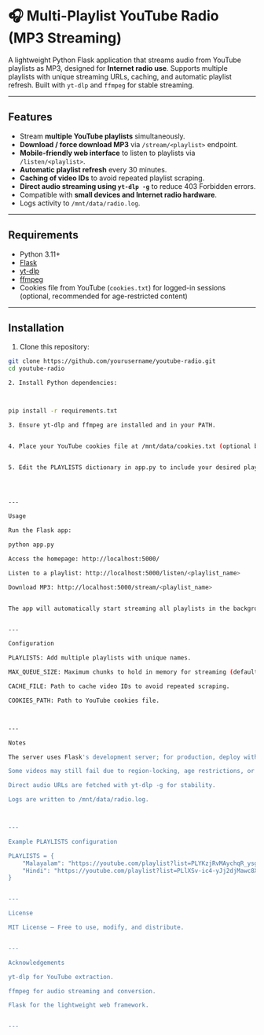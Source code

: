 
# 🎧 Multi-Playlist YouTube Radio (MP3 Streaming)

A lightweight Python Flask application that streams audio from YouTube playlists as MP3, designed for **Internet radio use**. Supports multiple playlists with unique streaming URLs, caching, and automatic playlist refresh. Built with `yt-dlp` and `ffmpeg` for stable streaming.

---

## Features

- Stream **multiple YouTube playlists** simultaneously.
- **Download / force download MP3** via `/stream/<playlist>` endpoint.
- **Mobile-friendly web interface** to listen to playlists via `/listen/<playlist>`.
- **Automatic playlist refresh** every 30 minutes.
- **Caching of video IDs** to avoid repeated playlist scraping.
- **Direct audio streaming using `yt-dlp -g`** to reduce 403 Forbidden errors.
- Compatible with **small devices and Internet radio hardware**.
- Logs activity to `/mnt/data/radio.log`.

---

## Requirements

- Python 3.11+
- [Flask](https://flask.palletsprojects.com/)
- [yt-dlp](https://github.com/yt-dlp/yt-dlp)
- [ffmpeg](https://ffmpeg.org/)
- Cookies file from YouTube (`cookies.txt`) for logged-in sessions (optional, recommended for age-restricted content)

---

## Installation

1. Clone this repository:

```bash
git clone https://github.com/yourusername/youtube-radio.git
cd youtube-radio

2. Install Python dependencies:



pip install -r requirements.txt

3. Ensure yt-dlp and ffmpeg are installed and in your PATH.


4. Place your YouTube cookies file at /mnt/data/cookies.txt (optional but recommended).


5. Edit the PLAYLISTS dictionary in app.py to include your desired playlists.




---

Usage

Run the Flask app:

python app.py

Access the homepage: http://localhost:5000/

Listen to a playlist: http://localhost:5000/listen/<playlist_name>

Download MP3: http://localhost:5000/stream/<playlist_name>


The app will automatically start streaming all playlists in the background.


---

Configuration

PLAYLISTS: Add multiple playlists with unique names.

MAX_QUEUE_SIZE: Maximum chunks to hold in memory for streaming (default 100).

CACHE_FILE: Path to cache video IDs to avoid repeated scraping.

COOKIES_PATH: Path to YouTube cookies file.



---

Notes

The server uses Flask's development server; for production, deploy with a WSGI server like gunicorn.

Some videos may still fail due to region-locking, age restrictions, or YouTube restrictions.

Direct audio URLs are fetched with yt-dlp -g for stability.

Logs are written to /mnt/data/radio.log.



---

Example PLAYLISTS configuration

PLAYLISTS = {
    "Malayalam": "https://youtube.com/playlist?list=PLYKzjRvMAychqR_ysgXiHAywPUsVw0AzE",
    "Hindi": "https://youtube.com/playlist?list=PLlXSv-ic4-yJj2djMawc8XqqtCn1BVAc2",
}


---

License

MIT License – Free to use, modify, and distribute.


---

Acknowledgements

yt-dlp for YouTube extraction.

ffmpeg for audio streaming and conversion.

Flask for the lightweight web framework.


---
